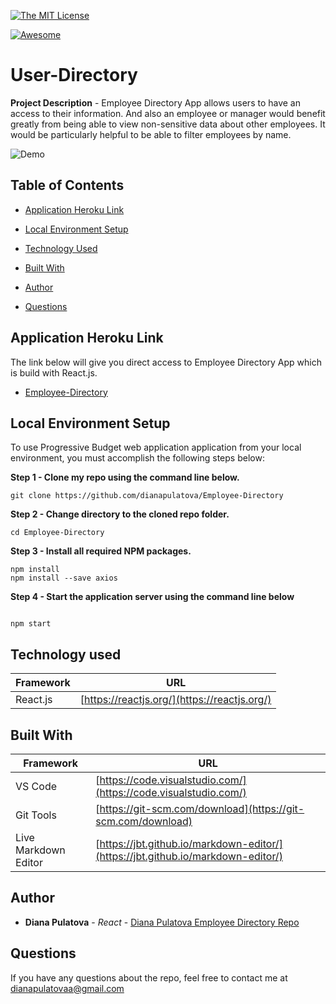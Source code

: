 
 
 [![The MIT License](https://img.shields.io/badge/license-MIT-orange.svg?style=flat-square)](http://opensource.org/licenses/MIT)
 
 [![Awesome](https://cdn.rawgit.com/sindresorhus/awesome/d7305f38d29fed78fa85652e3a63e154dd8e8829/media/badge.svg)](https://github.com/sindresorhus/awesome)

 # User-Directory

  
**Project Description** - Employee Directory App allows users to have an access to their information. And also an employee or manager would benefit greatly from being able to view non-sensitive data about other employees. It would be particularly helpful to be able to filter employees by name.


 ![Demo](././demo-gif)

## Table of Contents

  * [Application Heroku Link](#Application-Heroku-Link)

  * [Local Environment Setup](#Local-Environment-Setup)

  * [Technology Used](#Technology-Used)
 
  * [Built With](#Built-With)
   
  * [Author](#Author)

  * [Questions](#Questions)
   

## Application Heroku Link
The link below will give you direct access to Employee Directory App which is build with React.js.

<!-- react app link -->
* [Employee-Directory](react-app-link)

## Local Environment Setup
To use Progressive Budget web application application from your local environment, you must accomplish the following steps below:

**Step 1 - Clone my repo using the command line below.**
```
git clone https://github.com/dianapulatova/Employee-Directory
```
**Step 2 - Change directory to the cloned repo folder.**
```
cd Employee-Directory
```
**Step 3 - Install all required NPM packages.**
```
npm install
npm install --save axios
```
**Step 4 - Start the application server using the command line below**
```

npm start
```

## Technology used
Framework | URL
----------|-------------------------------------------------
React.js | [https://reactjs.org/](https://reactjs.org/)




## Built With
Framework | URL
----------|-------------------------------------------------
 VS Code | [https://code.visualstudio.com/](https://code.visualstudio.com/)
 Git Tools | [https://git-scm.com/download](https://git-scm.com/download)
 Live Markdown Editor | [https://jbt.github.io/markdown-editor/](https://jbt.github.io/markdown-editor/)

## Author

* **Diana Pulatova** - *React* - [Diana Pulatova Employee Directory Repo](https://github.com/dianapulatova/Employee-Directory)

 ## Questions
   
  
  If you have any questions about the repo, feel free to contact me at <dianapulatovaa@gmail.com>

